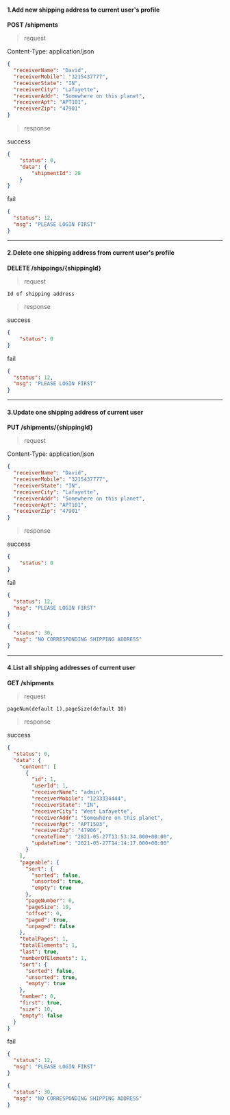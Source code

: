 #### 1.Add new shipping address to current user's profile

**POST /shipments**


> request

Content-Type: application/json

```json
{
  "receiverName": "David",
  "receiverMobile": "3215437777",
  "receiverState": "IN",
  "receiverCity": "Lafayette",
  "receiverAddr": "Somewhere on this planet",
  "receiverApt": "APT101",
  "receiverZip": "47901" 
}
```

> response

success

```json
{
    "status": 0,
    "data": {
        "shipmentId": 28
    }
}
```

fail

```json
{
  "status": 12,
  "msg": "PLEASE LOGIN FIRST"
}
```

------

#### 2.Delete one shipping address from current user's profile

**DELETE /shippings/{shippingId}**

> request

```Id of shipping address```

> response

success

```json
{
    "status": 0
}
```

fail

```json
{
  "status": 12,
  "msg": "PLEASE LOGIN FIRST"
}
```

------

#### 3.Update one shipping address of current user

**PUT /shipments/{shippingId}**

> request

Content-Type: application/json

```json
{
  "receiverName": "David",
  "receiverMobile": "3215437777",
  "receiverState": "IN",
  "receiverCity": "Lafayette",
  "receiverAddr": "Somewhere on this planet",
  "receiverApt": "APT101",
  "receiverZip": "47901"
}
```

> response

success

```json
{
    "status": 0
}
```

fail

```json
{
  "status": 12,
  "msg": "PLEASE LOGIN FIRST"
}
```

```json
{
  "status": 30,
  "msg": "NO CORRESPONDING SHIPPING ADDRESS"
}
```

------

#### 4.List all shipping addresses of current user

**GET /shipments**

> request

```
pageNum(default 1),pageSize(default 10)
```

> response

success

```json
{
  "status": 0,
  "data": {
    "content": [
      {
        "id": 1,
        "userId": 1,
        "receiverName": "admin",
        "receiverMobile": "1233334444",
        "receiverState": "IN",
        "receiverCity": "West Lafayette",
        "receiverAddr": "Somewhere on this planet",
        "receiverApt": "APT1503",
        "receiverZip": "47906",
        "createTime": "2021-05-27T13:53:34.000+00:00",
        "updateTime": "2021-05-27T14:14:17.000+00:00"
      }
    ],
    "pageable": {
      "sort": {
        "sorted": false,
        "unsorted": true,
        "empty": true
      },
      "pageNumber": 0,
      "pageSize": 10,
      "offset": 0,
      "paged": true,
      "unpaged": false
    },
    "totalPages": 1,
    "totalElements": 1,
    "last": true,
    "numberOfElements": 1,
    "sort": {
      "sorted": false,
      "unsorted": true,
      "empty": true
    },
    "number": 0,
    "first": true,
    "size": 10,
    "empty": false
  }
}
```

fail

```json
{
  "status": 12,
  "msg": "PLEASE LOGIN FIRST"
}
```

```json
{
  "status": 30,
  "msg": "NO CORRESPONDING SHIPPING ADDRESS"
}
```
